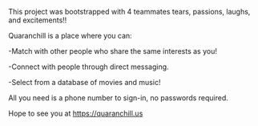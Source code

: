 This project was bootstrapped with 4 teammates tears, passions, laughs, and excitements!!

Quaranchill is a place where you can:

-Match with other people who share the same interests as you!

-Connect with people through direct messaging.

-Select from a database of movies and music!

All you need is a phone number to sign-in, no passwords required.

Hope to see you at https://quaranchill.us

